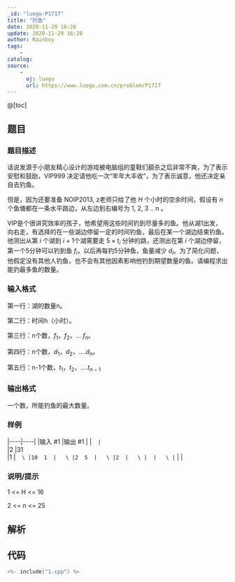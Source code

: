 ```yaml
---
_id: "luogu-P1717"
title: "钓鱼"
date: 2020-11-29 16:28
update: 2020-11-29 16:28
author: Rainboy
tags:
    - 
catalog: 
source: 
    - 
      oj: luogu
      url: https://www.luogu.com.cn/problem/P1717
---
```


@[toc]

## 题目



### 题目描述

话说发源于小朋友精心设计的游戏被电脑组的童鞋们藐杀之后非常不爽，为了表示安慰和鼓励，VIP999 决定请他吃一次“年年大丰收”，为了表示诚意，他还决定亲自去钓鱼。

但是，因为还要准备 NOIP2013, z老师只给了他 $H$ 个小时的空余时间，假设有 $n$ 个鱼塘都在一条水平路边，从左边到右编号为 1, 2, 3 .. n 。

VIP是个很讲究效率的孩子，他希望用这些时间钓到尽量多的鱼。他从湖1出发，向右走，有选择的在一些湖边停留一定的时间钓鱼，最后在某一个湖边结束钓鱼。他测出从第 $i$ 个湖到 $i+1$个湖需要走 $5 \times t_i$ 分钟的路，还测出在第 $i$ 个湖边停留，第一个5分钟可以钓到鱼 $f_i$，以后再每钓5分钟鱼，鱼量减少 $d_i$。为了简化问题，他假定没有其他人钓鱼，也不会有其他因素影响他钓到期望数量的鱼。请编程求出能钓最多鱼的数量。




### 输入格式
第一行：湖的数量n。

第二行：时间h（小时）。

第三行：n个数，$f_1$，$f_2$，… $f_n$。

第四行：n个数，$d_1$，$d_2$，….$d_n$。

第五行：n-1个数，$t_1$，$t_2$，….$t_{n-1}$




### 输出格式

一个数，所能钓鱼的最大数量。




### 样例

|----|----|
|输入 #1  |输出 #1  |
|```  |```  \
|2  |31  \
|1  |```  \
|10  1  |   \
|2  5  |   \
|2  |   \
|  |   \
|```  |   |



### 说明/提示
1 <= H <= 16

2 <= n <= 25


## 解析


## 代码

```c
<%- include("1.cpp") %>
```